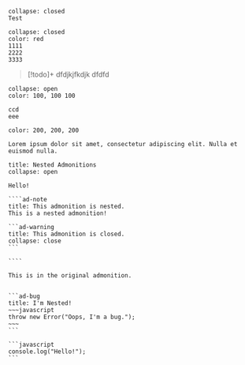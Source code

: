 ```ad-summary
collapse: closed
Test

```

```ad-note
collapse: closed
color: red
1111
2222
3333

```

> [!todo]+
> dfdjkjfkdjk
> dfdfd
> 


```ad-todo
collapse: open
color: 100, 100 100

ccd
eee

```


```ad-note
color: 200, 200, 200

Lorem ipsum dolor sit amet, consectetur adipiscing elit. Nulla et euismod nulla.

```

`````ad-note
title: Nested Admonitions
collapse: open

Hello!

````ad-note
title: This admonition is nested.
This is a nested admonition!

```ad-warning
title: This admonition is closed.
collapse: close
```

````

This is in the original admonition.
`````


````ad-info

```ad-bug
title: I'm Nested!
~~~javascript
throw new Error("Oops, I'm a bug.");
~~~
```

```javascript
console.log("Hello!");
```

````